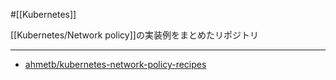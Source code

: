 #[[Kubernetes]]

[[Kubernetes/Network policy]]の実装例をまとめたリポジトリ

---

- [ahmetb/kubernetes-network-policy-recipes](https://github.com/ahmetb/kubernetes-network-policy-recipes)